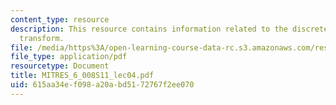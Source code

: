 ```yaml
---
content_type: resource
description: This resource contains information related to the discrete-time fourier
  transform.
file: /media/https%3A/open-learning-course-data-rc.s3.amazonaws.com/res-6-008-digital-signal-processing-spring-2011/615aa34ef098a20abd5172767f2ee070_MITRES_6_008S11_lec04.pdf
file_type: application/pdf
resourcetype: Document
title: MITRES_6_008S11_lec04.pdf
uid: 615aa34e-f098-a20a-bd51-72767f2ee070
---
```

